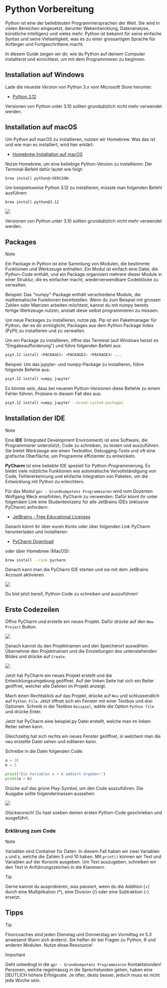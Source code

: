 # Python Vorbereitung

Python ist eine der beliebtesten Programmiersprachen der Welt. Sie wird in vielen Bereichen eingesetzt, darunter Webentwicklung, Datenanalyse, künstliche Intelligenz und vieles mehr. Python ist bekannt für seine einfache Syntax und seine Vielseitigkeit, was es zu einer grossartigen Sprache für Anfänger und Fortgeschrittene macht.

In diesem Guide zeigen wir dir, wie du Python auf deinem Computer installierst und einrichtest, um mit dem Programmieren zu beginnen.

## Installation auf Windows

Lade die neueste Version von Python 3.x vom Microsoft Store herunter:
- [Python 3.12](https://www.microsoft.com/store/productId/9NCVDN91XZQP)
 
Versionen von Python unter 3.10 sollten grundsätzlich nicht mehr verwendet werden.

## Installation auf macOS

Um Python auf macOS zu installieren, nutzen wir Homebrew.
Was das ist und wie man es installiert, wird hier erklärt:
- [Homebrew Installation auf macOS](install_homebrew_macos.md)

Nutze Homebrew, um eine beliebige Python-Version zu installieren:
Der Terminal-Befehl dafür lautet wie folgt:
```sh
brew install python@<VERSION>
```

Um beispielsweise Python 3.12 zu installieren, müsste man folgenden Befehl ausführen:
```sh
brew install python@3.12
```

![](https://i.imgur.com/w7OPLAx.gif)

Versionen von Python unter 3.10 sollten grundsätzlich nicht mehr verwendet werden.

## Packages
> [!NOTE]
> Ein Package in Python ist eine Sammlung von Modulen, die bestimmte Funktionen und Werkzeuge enthalten. Ein Modul ist einfach eine Datei, die Python-Code enthält, und ein Package organisiert mehrere dieser Module in einer Struktur, die es einfacher macht, wiederverwendbare Codeblöcke zu verwalten.
>
> Beispiel: Das "numpy"-Package enthält verschiedene Module, die mathematische Funktionen bereitstellen. Wenn du zum Beispiel mit grossen Zahlen oder Matrizen arbeiten möchtest, kannst du mit numpy bereits fertige Werkzeuge nutzen, anstatt diese selbst programmieren zu müssen.

Um neue Packages zu installieren, nutze pip. Pip ist ein Paketmanager für Python, der es dir ermöglicht, Packages aus dem Python Package Index (PyPI) zu installieren und zu verwalten.

Um ein Package zu installieren, öffne das Terminal (auf Windows heisst es "Eingabeaufforderung") und führe folgenden Befehl aus:
```sh
pip3.12 install <PACKAGE1> <PACKAGE2> <PACKAGE3> ...
```

Beispiel: Um das jupyter- und numpy-Package zu installieren, führe folgende Befehle aus:
```sh
pip3.12 install numpy jupyter 
```

Es könnte sein, dass bei neueren Python-Versionen diese Befehle zu einem Fehler führen. Probiere in diesem Fall dies aus:
```sh
pip3.12 install numpy jupyter --break-system-packages
```

## Installation der IDE
> [!NOTE]
> Eine **IDE** (Integrated Development Environment) ist eine Software, die Programmierer unterstützt, Code zu schreiben, zu testen und auszuführen. Sie bietet Werkzeuge wie einen Texteditor, Debugging-Tools und oft eine grafische Oberfläche, um Programme effizienter zu entwickeln.
> 
> **PyCharm** ist eine beliebte IDE speziell für Python-Programmierung. Es bietet viele nützliche Funktionen wie automatische Vervollständigung von Code, Fehlererkennung und einfache Integration von Paketen, um die Entwicklung mit Python zu erleichtern.

Für das Modul `gpr - Grundkompetenz Programmieren` wird vom Dozenten Wolfgang Weck empfohlen, PyCharm zu verwenden. Dafür könnt ihr unter folgendem Link eine Studentenlizenz für alle JetBrains IDEs (inklusive PyCharm) anfordern:
- [JetBrains - Free Educational Licenses](https://www.jetbrains.com/community/education/#students)

Danach könnt ihr über euren Konto oder über folgenden Link PyCharm herunterladen und installieren:
- [PyCharm Download](https://www.jetbrains.com/pycharm/)

oder über Homebrew (MacOS):
```sh
brew install --cask pycharm
```

Danach kann man die PyCharm IDE starten und sie mit dem JetBrains Account aktivieren.

![](https://i.imgur.com/qOy4Pu6.png)

Du bist jetzt bereit, Python-Code zu schreiben und auszuführen!

## Erste Codezeilen

Öffne PyCharm und erstelle ein neues Projekt. Dafür drücke auf den `New Project` Button.

![](https://i.imgur.com/jQmD7wn.png)

Danach kannst du den Projektnamen und den Speicherort auswählen. Übernehme den Projektnamen und die Einstellungen des untenstehenden Bildes und drücke auf `Create`.

![](https://i.imgur.com/kj7ATCk.png)

Jetzt hat PyCharm ein neues Projekt erstellt und die Entwicklungsumgebung geöffnet. Auf der linken Seite hat sich ein Reiter geöffnet, welcher alle Dateien im Projekt anzeigt.

Mach einen Rechtsklick auf das Projekt, drücke auf `Neu` und schlussendlich auf `Python File`. Jetzt öffnet sich ein Fenster mit einer Textbox und drei Optionen. Schreib in die Textbox `beispiel`, wähle die Option `Python file` und drücke Enter.

Jetzt hat PyCharm eine beispiel.py Datei erstellt, welche man im linken Reiter sehen kann. 

Gleichzeitig hat sich rechts ein neues Fenster geöffnet, in welchem man die neu erstellte Datei sehen und editieren kann.

Schreibe in die Datei folgenden Code:
```python
a = 10
b = 5

print("Die Variablen a + b addiert ergeben:")
print(a + b)
```

Drücke auf das grüne Play-Symbol, um den Code auszuführen. Die Ausgabe sollte folgendermassen aussehen:

![](https://i.imgur.com/r3YnJZW.png)

Glückwunsch! Du hast soeben deinen ersten Python-Code geschrieben und ausgeführt.

### Erklärung zum Code

> [!NOTE]
> Variablen sind Container für Daten. In diesem Fall haben wir zwei Variablen `a` und `b`, welche die Zahlen 5 und 10 haben. Mit `print()` können wir Text und Variablen auf der Konsole ausgeben. Um Text auszugeben, schreiben wir den Text in Anführungszeichen in die Klammern. 

> [!TIP]
> Gerne kannst du ausprobieren, was passiert, wenn du die Addition (+) durch eine Multiplikation (*), eine Division (/) oder eine Subtraktion (-) ersetzt.

## Tipps

> [!TIP]
> Floorcoaches sind jeden Dienstag und Donnerstag am Vormittag im 5.3 anwesend (Kann sich ändern). Sie helfen dir bei Fragen zu Python, R und anderen Modulen. Nutze diese Ressource!

> [!IMPORTANT]
> Geht unbedingt in die `gpr - Grundkompetenz Programmieren` Kontaktstunden! Personen, welche regelmässig in die Sprechstunden gehen, haben eine DEUTLICH höhere Erfolgsrate. Je öfter, desto besser, jedoch muss es nicht jede Woche sein.
